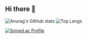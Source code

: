 ## Hi there 👋

<!--
**seokjin1023/seokjin1023** is a ✨ _special_ ✨ repository because its `README.md` (this file) appears on your GitHub profile.

Here are some ideas to get you started:

- 🔭 I’m currently working on ...
- 🌱 I’m currently learning ...
- 👯 I’m looking to collaborate on ...
- 🤔 I’m looking for help with ...
- 💬 Ask me about ...
- 📫 How to reach me: ...
- 😄 Pronouns: ...
- ⚡ Fun fact: ...
-->


![Anurag's GitHub stats](https://github-readme-stats.vercel.app/api?username=seokjin1023&show_icons=true&theme=onedark)
![Top Langs](https://github-readme-stats.vercel.app/api/top-langs/?username=seokjin1023&layout=compact&theme=onedark)

[![Solved.ac Profile](http://mazassumnida.wtf/api/v2/generate_badge?boj=louis1024)](https://solved.ac/louis1024/)
